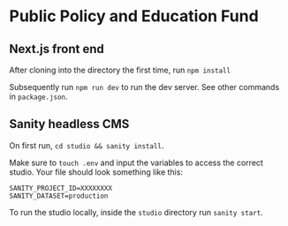 # Public Policy and Education Fund

## Next.js front end
After cloning into the directory the first time, run `npm install`

Subsequently run `npm run dev` to run the dev server. See other commands in `package.json`.

## Sanity headless CMS
On first run, `cd studio && sanity install`.

Make sure to `touch .env` and input the variables to access the correct studio. Your file should look something like this:
```
SANITY_PROJECT_ID=XXXXXXXX
SANITY_DATASET=production
```

To run the studio locally, inside the `studio` directory run `sanity start`. 
